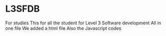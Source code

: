 # L3SFDB
For studies 
This for all the student for Level 3 Software development 
All in one file 
We added a html file 
Also the Javascript codes
